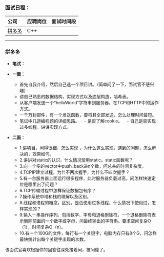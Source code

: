 ### **面试日程：** 

| 公司 | 应聘岗位 |面试时间段 |
| :------------- |:-------------|:-------------|
|[拼多多](#pinduoduo) | C++ |   |

----
### <a id="pinduoduo"> 拼多多 </a>
- **笔试：**
- **一面：**
    - 首先自我介绍，然后自己选一个项目讲。（简单问了一下，面试官不感兴趣）
    - 讲自己熟悉的数据结构，实现方式以及底层构造，哈希表。
    - 从客户端发送一个“helloWorld”字符串到服务器，在TCP和HTTP中的运作方式。
    - 一千万封邮件，有一个发送函数，要将其全部发送，怎么处理时间最短。
    - 笔试中几道编程题的详细思路。
    - 是否了解cookie。
    - 自己是否实现过多线程。讲讲实现方式。
    
- **二面：**
    - 1.讲项目，问得很细，怎么实现 ，为什么这么实现，遇到的问题，怎么解决的，效果如何。<br>
    - 2.讲讲对static的认识，什么情况使用static。static函数呢？<br>
    - 3.向一个空的vector中push_back进n个数，问总共的时间复杂度。<br>
    - 4.TCPIP建立过程，为什不两次握手，为什么不四次握手？<br>
    - 5.有一台服务器上面运行很多程序，此时服务器负载过高，问怎样快速定位是哪里出了问题？<br>
    - 6.TCP传输过程中怎样保证数据包有序？<br>
    - 7.操作系统中堆和栈的理解以及区别。<br>
    - 8.线程和进程的概念，区别。是否使用过多线程，什么情况下使用过，怎样实现的？<br>
    - 9.输入一串操作序列，包括数字、字母和退格删除符，一个退格删除符表示删除前面的一个数字或字母，问最终输出的字符串。要求空间复杂O（1），时间复杂O（n）。<br>
    - 10.有一个100G的文件，每行有一个关键字，电脑内存只有8个G，问怎样最快统计出每个关键字出现的次数。<br>

该面试官喜欢根据你的回答往深处接着问，被问傻了。
    
    
    
 
